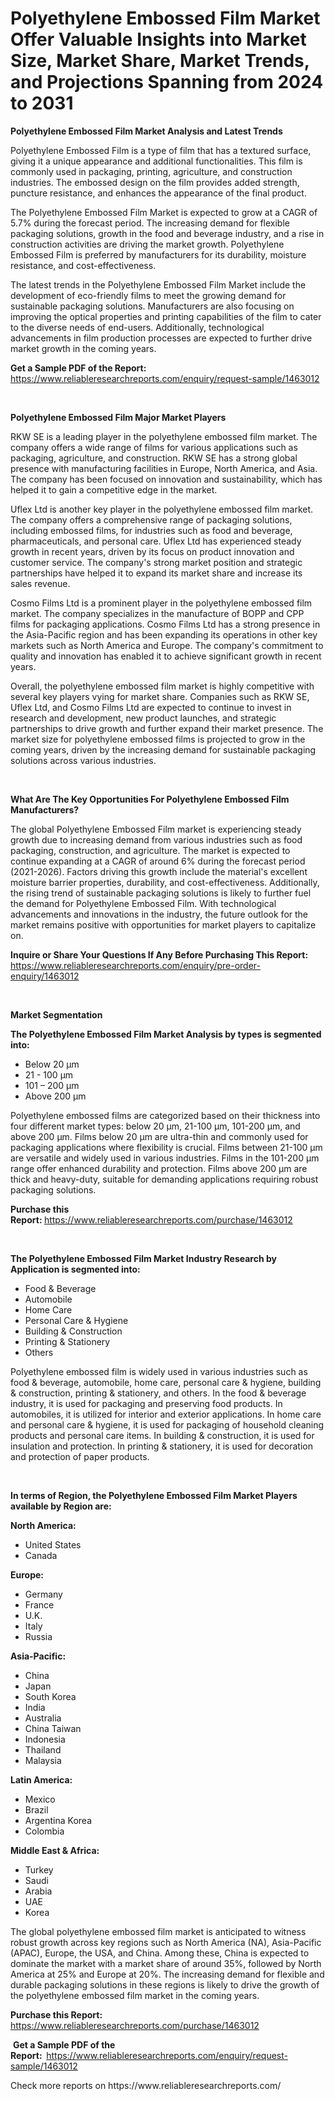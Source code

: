 <p><h1>Polyethylene Embossed Film Market Offer Valuable Insights into Market Size, Market Share, Market Trends, and Projections Spanning from 2024 to 2031</h1></p><p><strong>Polyethylene Embossed Film Market Analysis and Latest Trends</strong></p>
<p><p>Polyethylene Embossed Film is a type of film that has a textured surface, giving it a unique appearance and additional functionalities. This film is commonly used in packaging, printing, agriculture, and construction industries. The embossed design on the film provides added strength, puncture resistance, and enhances the appearance of the final product.</p><p>The Polyethylene Embossed Film Market is expected to grow at a CAGR of 5.7% during the forecast period. The increasing demand for flexible packaging solutions, growth in the food and beverage industry, and a rise in construction activities are driving the market growth. Polyethylene Embossed Film is preferred by manufacturers for its durability, moisture resistance, and cost-effectiveness.</p><p>The latest trends in the Polyethylene Embossed Film Market include the development of eco-friendly films to meet the growing demand for sustainable packaging solutions. Manufacturers are also focusing on improving the optical properties and printing capabilities of the film to cater to the diverse needs of end-users. Additionally, technological advancements in film production processes are expected to further drive market growth in the coming years.</p></p>
<p><strong>Get a Sample PDF of the Report:&nbsp;</strong> <a href="https://www.reliableresearchreports.com/enquiry/request-sample/1463012">https://www.reliableresearchreports.com/enquiry/request-sample/1463012</a></p>
<p>&nbsp;</p>
<p><strong>Polyethylene Embossed Film Major Market Players</strong></p>
<p><p>RKW SE is a leading player in the polyethylene embossed film market. The company offers a wide range of films for various applications such as packaging, agriculture, and construction. RKW SE has a strong global presence with manufacturing facilities in Europe, North America, and Asia. The company has been focused on innovation and sustainability, which has helped it to gain a competitive edge in the market.</p><p>Uflex Ltd is another key player in the polyethylene embossed film market. The company offers a comprehensive range of packaging solutions, including embossed films, for industries such as food and beverage, pharmaceuticals, and personal care. Uflex Ltd has experienced steady growth in recent years, driven by its focus on product innovation and customer service. The company's strong market position and strategic partnerships have helped it to expand its market share and increase its sales revenue.</p><p>Cosmo Films Ltd is a prominent player in the polyethylene embossed film market. The company specializes in the manufacture of BOPP and CPP films for packaging applications. Cosmo Films Ltd has a strong presence in the Asia-Pacific region and has been expanding its operations in other key markets such as North America and Europe. The company's commitment to quality and innovation has enabled it to achieve significant growth in recent years.</p><p>Overall, the polyethylene embossed film market is highly competitive with several key players vying for market share. Companies such as RKW SE, Uflex Ltd, and Cosmo Films Ltd are expected to continue to invest in research and development, new product launches, and strategic partnerships to drive growth and further expand their market presence. The market size for polyethylene embossed films is projected to grow in the coming years, driven by the increasing demand for sustainable packaging solutions across various industries.</p></p>
<p>&nbsp;</p>
<p><strong>What Are The Key Opportunities For Polyethylene Embossed Film Manufacturers?</strong></p>
<p><p>The global Polyethylene Embossed Film market is experiencing steady growth due to increasing demand from various industries such as food packaging, construction, and agriculture. The market is expected to continue expanding at a CAGR of around 6% during the forecast period (2021-2026). Factors driving this growth include the material's excellent moisture barrier properties, durability, and cost-effectiveness. Additionally, the rising trend of sustainable packaging solutions is likely to further fuel the demand for Polyethylene Embossed Film. With technological advancements and innovations in the industry, the future outlook for the market remains positive with opportunities for market players to capitalize on.</p></p>
<p><strong>Inquire or Share Your Questions If Any Before Purchasing This Report:</strong> <a href="https://www.reliableresearchreports.com/enquiry/pre-order-enquiry/1463012">https://www.reliableresearchreports.com/enquiry/pre-order-enquiry/1463012</a></p>
<p>&nbsp;</p>
<p><strong>Market Segmentation</strong></p>
<p><strong>The Polyethylene Embossed Film Market Analysis by types is segmented into:</strong></p>
<p><ul><li>Below 20 μm</li><li>21 - 100 μm</li><li>101 – 200 μm</li><li>Above 200 μm</li></ul></p>
<p><p>Polyethylene embossed films are categorized based on their thickness into four different market types: below 20 μm, 21-100 μm, 101-200 μm, and above 200 μm. Films below 20 μm are ultra-thin and commonly used for packaging applications where flexibility is crucial. Films between 21-100 μm are versatile and widely used in various industries. Films in the 101-200 μm range offer enhanced durability and protection. Films above 200 μm are thick and heavy-duty, suitable for demanding applications requiring robust packaging solutions.</p></p>
<p><strong>Purchase this Report:&nbsp;</strong><a href="https://www.reliableresearchreports.com/purchase/1463012">https://www.reliableresearchreports.com/purchase/1463012</a></p>
<p>&nbsp;</p>
<p><strong>The Polyethylene Embossed Film Market Industry Research by Application is segmented into:</strong></p>
<p><ul><li>Food & Beverage</li><li>Automobile</li><li>Home Care</li><li>Personal Care & Hygiene</li><li>Building & Construction</li><li>Printing & Stationery</li><li>Others</li></ul></p>
<p><p>Polyethylene embossed film is widely used in various industries such as food & beverage, automobile, home care, personal care & hygiene, building & construction, printing & stationery, and others. In the food & beverage industry, it is used for packaging and preserving food products. In automobiles, it is utilized for interior and exterior applications. In home care and personal care & hygiene, it is used for packaging of household cleaning products and personal care items. In building & construction, it is used for insulation and protection. In printing & stationery, it is used for decoration and protection of paper products.</p></p>
<p>&nbsp;</p>
<p><strong>In terms of Region, the Polyethylene Embossed Film Market Players available by Region are:</strong></p>
<p>
    <p> <strong> North America: </strong>
        <ul>
            <li>United States</li>
            <li>Canada</li>
        </ul>
        </p> 
    <p> <strong> Europe: </strong>
        <ul>
            <li>Germany</li>
            <li>France</li>
            <li>U.K.</li>
            <li>Italy</li>
            <li>Russia</li>
        </ul>
        </p> 
    <p> <strong> Asia-Pacific: </strong>
        <ul>
            <li>China</li>
            <li>Japan</li>
            <li>South Korea</li>
            <li>India</li>
            <li>Australia</li>
            <li>China Taiwan</li>
            <li>Indonesia</li>
            <li>Thailand</li>
            <li>Malaysia</li>
        </ul>
        </p> 
    <p> <strong> Latin America: </strong>
        <ul>
            <li>Mexico</li>
            <li>Brazil</li>
            <li>Argentina Korea</li>
            <li>Colombia</li>
        </ul>
        </p> 
    <p> <strong> Middle East & Africa: </strong>
        <ul>
            <li>Turkey</li>
            <li>Saudi</li>
            <li>Arabia</li>
            <li>UAE</li>
            <li>Korea</li>
        </ul>
    </p>
    </p>
<p><p>The global polyethylene embossed film market is anticipated to witness robust growth across key regions such as North America (NA), Asia-Pacific (APAC), Europe, the USA, and China. Among these, China is expected to dominate the market with a market share of around 35%, followed by North America at 25% and Europe at 20%. The increasing demand for flexible and durable packaging solutions in these regions is likely to drive the growth of the polyethylene embossed film market in the coming years.</p></p>
<p><strong>Purchase this Report: </strong><a href="https://www.reliableresearchreports.com/purchase/1463012">https://www.reliableresearchreports.com/purchase/1463012</a></p>
<p>&nbsp;<strong>Get a Sample PDF of the Report:&nbsp;&nbsp;</strong><a href="https://www.reliableresearchreports.com/enquiry/request-sample/1463012">https://www.reliableresearchreports.com/enquiry/request-sample/1463012</a></p>
<p><strong></strong></p>
<p>Check more reports on https://www.reliableresearchreports.com/</p>